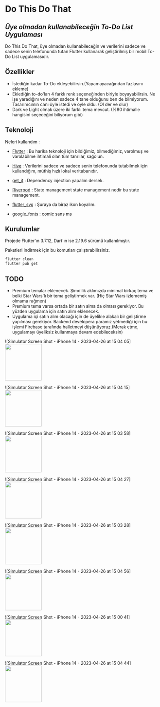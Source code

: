 # Do This Do That
## _Üye olmadan kullanabileceğin To-Do List Uygulaması_


Do This Do That, üye olmadan kullanabileceğin ve verilerini sadece ve sadece
senin telefonunda tutan Flutter kullanarak geliştirilmiş bir mobil To-Do List uygulamasıdır.

## Özellikler

- İstediğin kadar To-Do ekleyebilirsin.(Yapamayacağından fazlasını ekleme) 
- Eklediğin to-do'ları 4 farklı renk seçeneğinden biriyle boyayabilirsin. Ne işe yaradığını ve neden sadece 4 tane olduğunu ben de bilmiyorum. Tasarımcımın canı öyle istedi ve öyle oldu. (Ol der ve olur)
- Dark ve Light olmak üzere iki farklı tema mevcut. (%80 ihtimalle hangisini seçeceğini biliyorum gibi) 


## Teknoloji 

Neleri kullandım :

- [Flutter] : Bu harika teknoloji için bildiğimiz, bilmediğimiz, varolmuş ve varolabilme ihtimali olan tüm tanrılar, sağolun.
- [Hive] : Verilerini sadece ve sadece senin telefonunda tutabilmek için kullandığım, müthiş hızlı lokal veritabanıdır. 
- [get_it] : Dependency injection yapalım dersek. 
- [Riverpod] : State management state management nedir bu state management.
- [flutter_svg] : Şuraya da biraz ikon koyalım.
- [google_fonts] : comic sans ms


   [Flutter]: <https://flutter.dev>
   [Hive]: <https://docs.hivedb.dev/#/>
   [get_it]: <https://pub.dev/packages/get_it>
   [Riverpod]: <https://riverpod.dev>
   [flutter_svg]: <https://pub.dev/packages/flutter_svg>
   [google_fonts]: <https://pub.dev/packages/google_fonts>
  

## Kurulumlar

Projede Flutter'ın 3.7.12, Dart'ın ise 2.19.6 sürümü kullanılmıştır. 

Paketleri indirmek için bu komutları çalıştırabilirsiniz.

```sh
flutter clean
flutter pub get
```


## TODO 
 - Premium temalar eklenecek. Şimdilik aklımızda minimal birkaç tema ve belki Star Wars'lı bir tema geliştirmek var. (Hiç Star Wars izlememiş olmama rağmen)
 - Premium tema varsa ortada bir satın alma da olması gerekiyor. Bu yüzden uygulama için satın alım eklenecek.
 - Uygulama içi satın alım olacağı için de üyelikle alakalı bir geliştirme yapılması gerekiyor. Backend developera paramız yetmediği için bu işlemi Firebase tarafında halletmeyi düşünüyoruz.(Merak etme, uygulamayı üyeliksiz kullanmaya devam edebileceksin)



![Simulator Screen Shot - iPhone 14 - 2023-04-26 at 15 04 05]<img src="https://user-images.githubusercontent.com/30154300/234570208-41a68be4-0404-4cfc-81c8-016f1559fb58.png" width=120>

![Simulator Screen Shot - iPhone 14 - 2023-04-26 at 15 04 15]<img src="https://user-images.githubusercontent.com/30154300/234570213-646f9324-a0f0-450d-9e5a-5cb5e73d5187.png" width=120>


![Simulator Screen Shot - iPhone 14 - 2023-04-26 at 15 03 58]<img src="https://user-images.githubusercontent.com/30154300/234570215-3dd1812b-3cca-4464-aea8-8229af036e10.png" width=120>


![Simulator Screen Shot - iPhone 14 - 2023-04-26 at 15 04 27]<img src="https://user-images.githubusercontent.com/30154300/234570218-2d17f797-630e-4537-b42d-337dc40a90c1.png" width=120>


![Simulator Screen Shot - iPhone 14 - 2023-04-26 at 15 03 28]<img src="https://user-images.githubusercontent.com/30154300/234570220-f3d819cf-ab01-43f3-9a5b-a12caeb54cff.png" width=120>


![Simulator Screen Shot - iPhone 14 - 2023-04-26 at 15 04 56]<img src="https://user-images.githubusercontent.com/30154300/234570222-8e79aedb-ea45-4c25-be50-129270707a74.png" width=120>


![Simulator Screen Shot - iPhone 14 - 2023-04-26 at 15 00 41]<img src="https://user-images.githubusercontent.com/30154300/234570224-39b6bec0-782e-4d11-a61f-a62d32d2f36c.png" width=120>


![Simulator Screen Shot - iPhone 14 - 2023-04-26 at 15 04 44]<img src="https://user-images.githubusercontent.com/30154300/234570226-634eb186-a5ad-43ef-92b8-6ca94c8422a3.png" width=120>
